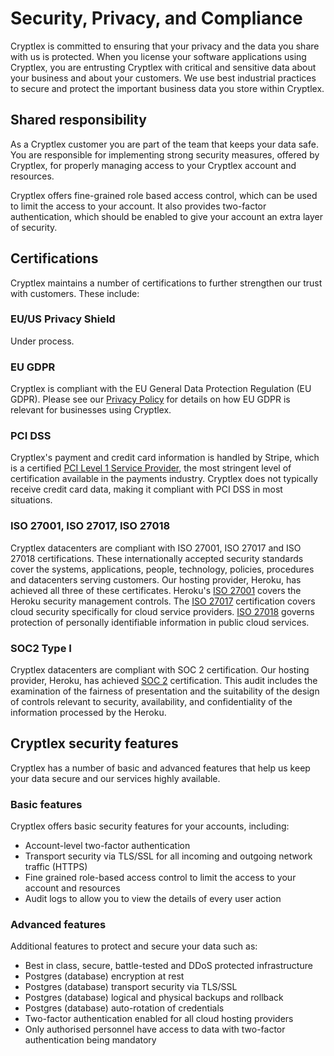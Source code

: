# Security, Privacy, and Compliance

Cryptlex is committed to ensuring that your privacy and the data you share with us is protected. When you license your software applications using Cryptlex, you are entrusting Cryptlex with critical and sensitive data about your business and about your customers. We use best industrial practices to secure and protect the important business data you store within Cryptlex.

## Shared responsibility

As a Cryptlex customer you are part of the team that keeps your data safe. You are responsible for implementing strong security measures, offered by Cryptlex, for properly managing access to your Cryptlex account and resources. 

Cryptlex offers fine-grained role based access control, which can be used to limit the access to your account. It also provides two-factor authentication, which should be enabled to give your account an extra layer of security.

## Certifications

Cryptlex maintains a number of certifications to further strengthen our trust with customers. These include:

### EU/US Privacy Shield

Under process.

### EU GDPR

Cryptlex is compliant with the EU General Data Protection Regulation \(EU GDPR\). Please see our [Privacy Policy](https://docs.cryptlex.com/legal/privacy-policy) for details on how EU GDPR is relevant for businesses using Cryptlex.

### PCI DSS

Cryptlex's payment and credit card information is handled by Stripe, which is a certified [PCI Level 1 Service Provider](https://www.visa.com/splisting/searchGrsp.do?companyNameCriteria=stripe,%20inc), the most stringent level of certification available in the payments industry. Cryptlex does not typically receive credit card data, making it compliant with PCI DSS in most situations.

### ISO 27001, ISO 27017, ISO 27018

Cryptlex datacenters are compliant with ISO 27001, ISO 27017 and ISO 27018 certifications. These internationally accepted security standards cover the systems, applications, people, technology, policies, procedures and datacenters serving customers. Our hosting provider, Heroku, has achieved all three of these certificates. Heroku's [ISO 27001](https://www.heroku.com/compliance) covers the Heroku security management controls. The [ISO 27017](https://www.heroku.com/compliance) certification covers cloud security specifically for cloud service providers. [ISO 27018](https://cloud.google.com/files/GCP_ISO_27018_2017.pdf) governs protection of personally identifiable information in public cloud services.

### SOC2 Type I 

Cryptlex datacenters are compliant with SOC 2 certification. Our hosting provider, Heroku, has achieved [SOC 2](https://devcenter.heroku.com/articles/security-privacy-compliance#soc2-type-i-attestation-report) certification. This audit includes the examination of the fairness of presentation and the suitability of the design of controls relevant to security, availability, and confidentiality of the information processed by the Heroku.

## Cryptlex security features

Cryptlex has a number of basic and advanced features that help us keep your data secure and our services highly available.

### Basic features

Cryptlex offers basic security features for your accounts, including:

* Account-level two-factor authentication
* Transport security via TLS/SSL for all incoming and outgoing network traffic \(HTTPS\)
* Fine grained role-based access control to limit the access to your account and resources
* Audit logs to allow you to view the details of every user action

### Advanced features

Additional features to protect and secure your data such as:

* Best in class, secure, battle-tested and DDoS protected infrastructure
* Postgres \(database\) encryption at rest 
* Postgres \(database\) transport security via TLS/SSL
* Postgres \(database\) logical and physical backups and rollback
* Postgres \(database\) auto-rotation of credentials
* Two-factor authentication enabled for all cloud hosting providers
* Only authorised personnel have access to data with two-factor authentication being mandatory

